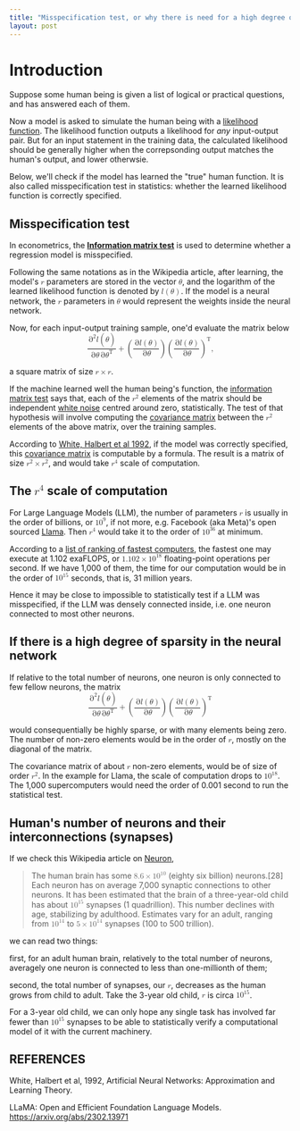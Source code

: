 ```yaml
---
title: "Misspecification test, or why there is need for a high degree of sparsity for a large neural network to be statistically verified"
layout: post
---
```



# Introduction
Suppose some human being is given a list of logical or practical questions, and has answered each of them.

Now a model is asked to simulate the human being with a [likelihood function](https://en.wikipedia.org/wiki/Likelihood_function). The likelihood function outputs a likelihood for _any_ input-output pair. But for an input statement in the training data, the calculated likelihood should be generally higher when the correpsonding output matches the human's output, and lower otherwsie.

Below, we'll check if the model has learned the "true" human function. It is also called misspecification test in statistics: whether the learned likelihood function is correctly specified.

## Misspecification test
In econometrics, the **[Information matrix test](https://en.wikipedia.org/wiki/Information_matrix_test)** is used to determine whether a regression model is misspecified.

Following the same notations as in the Wikipedia article, after learning, the model's <math><mi>r</mi></math> parameters are stored in the vector <math><mi>&theta;</mi></math>, and the logarithm of the learned likelihood function is denoted by <math><mrow><mi>l</mi><mo>(</mo><mi>&theta;</mi><mo>)</mo></mrow></math>. If the model is a neural network, the <math><mi>r</mi></math> parameters in <math><mi>&theta;</mi></math> would represent the weights inside the neural network.

Now, for each input-output training sample, one'd evaluate the matrix below
<math display="block">
<mrow>
<mfrac>
  <mrow>
  <msup>
    <mo>&part;</mo>
    <mn>2</mn>
  </msup>
  <mi>l</mi>
  <mo>(</mo>
  <mi>&theta;</mi>
  <mo>)</mo>
  </mrow>
  <mrow>
    <mo>&part;</mo>
    <mi>&theta;</mi>
    <mo>&part;</mo>
    <msup>
      <mi>&theta;</mi>
      <mo>T</mo>
    </msup>
  </mrow>
</mfrac>
<mo>+</mo>
<mrow>
<mo>(</mo>
<mfrac>
  <mrow>
    <mo>&part;</mo>
    <mi>l</mi>
    <mo>(</mo>
    <mi>&theta;</mi>
    <mo>)</mo>
  </mrow>
  <mrow>
    <mo>&part;</mo>
    <mi>&theta;</mi>
  </mrow>
</mfrac>
<mo>)</mo>
</mrow>
<msup>
<mrow>
<mo>(</mo>
<mfrac>
  <mrow>
    <mo>&part;</mo>
    <mi>l</mi>
    <mo>(</mo>
    <mi>&theta;</mi>
    <mo>)</mo>
  </mrow>
  <mrow>
    <mo>&part;</mo>
    <mi>&theta;</mi>
  </mrow>
</mfrac>
<mo>)</mo>
</mrow>
<mo>T</mo>
</msup>
<mtext>,</mtext>
</mrow>
</math>

a square matrix of size <math><mrow><mi>r</mi><mo>&times;</mo><mi>r</mi></mrow></math>.

If the machine learned well the human being's function, the [information matrix test](https://en.wikipedia.org/wiki/Information_matrix_test) says that, each of the <math><msup><mi>r</mi><mn>2</mn></msup></math> elements of the matrix should be independent [white noise](https://en.wikipedia.org/wiki/Normal_distribution) centred around zero, statistically. The test of that hypothesis will involve computing the [covariance matrix](https://en.wikipedia.org/wiki/Covariance_matrix) between the <math><msup><mi>r</mi><mn>2</mn></msup></math> elements of the above matrix, over the training samples. 

According to [White, Halbert et al 1992](#ref-white92), if the model was correctly specified, this [covariance matrix](https://en.wikipedia.org/wiki/Covariance_matrix) is computable by a formula. The result is a matrix of size <math><mrow><msup><mi>r</mi><mn>2</mn></msup><mo>&times;</mo><msup><mi>r</mi><mn>2</mn></msup></mrow></math>, and would take <math><msup><mi>r</mi><mn>4</mn></msup></math> scale of computation.

## The <math><msup><mi>r</mi><mn>4</mn></msup></math> scale of computation
For Large Language Models (LLM), the number of parameters <math><mi>r</mi></math> is usually in the order of billions, or <math><msup><mn>10</mn><mn>9</mn></msup></math>, if not more, e.g. Facebook (aka Meta)'s open sourced [Llama](#ref-llama). Then <math><msup><mi>r</mi><mn>4</mn></msup></math> would take it to the order of <math><msup><mn>10</mn><mn>36</mn></msup></math> at minimum.

According to a [list of ranking of fastest computers](https://en.wikipedia.org/wiki/List_of_fastest_computers), the fastest one may execute at 1.102 exaFLOPS, or <math><mn>1.102</mn><mo>&times;</mo><msup><mn>10</mn><mn>18</mn></msup></math> floating-point operations per second. If we have 1,000 of them, the time for our computation would be in the order of <math><msup><mn>10</mn><mn>15</mn></msup></math> seconds, that is, 31 million years.

Hence it may be close to impossible to statistically test if a LLM was misspecified, if the LLM was densely connected inside, i.e. one neuron connected to most other neurons.

## If there is a high degree of sparsity in the neural network
If relative to the total number of neurons, one neuron is only connected to few fellow neurons, the matrix
<math display="block">
<mrow>
<mfrac>
  <mrow>
  <msup>
    <mo>&part;</mo>
    <mn>2</mn>
  </msup>
  <mi>l</mi>
  <mo>(</mo>
  <mi>&theta;</mi>
  <mo>)</mo>
  </mrow>
  <mrow>
    <mo>&part;</mo>
    <mi>&theta;</mi>
    <mo>&part;</mo>
    <msup>
      <mi>&theta;</mi>
      <mo>T</mo>
    </msup>
  </mrow>
</mfrac>
<mo>+</mo>
<mrow>
<mo>(</mo>
<mfrac>
  <mrow>
    <mo>&part;</mo>
    <mi>l</mi>
    <mo>(</mo>
    <mi>&theta;</mi>
    <mo>)</mo>
  </mrow>
  <mrow>
    <mo>&part;</mo>
    <mi>&theta;</mi>
  </mrow>
</mfrac>
<mo>)</mo>
</mrow>
<msup>
<mrow>
<mo>(</mo>
<mfrac>
  <mrow>
    <mo>&part;</mo>
    <mi>l</mi>
    <mo>(</mo>
    <mi>&theta;</mi>
    <mo>)</mo>
  </mrow>
  <mrow>
    <mo>&part;</mo>
    <mi>&theta;</mi>
  </mrow>
</mfrac>
<mo>)</mo>
</mrow>
<mo>T</mo>
</msup>
</mrow>
</math>

would consequentially be highly sparse, or with many elements being zero. The number of non-zero elements would be in the order of <math><mi>r</mi></math>, mostly on the diagonal of the matrix.

The covariance matrix of about <math><mi>r</mi></math> non-zero elements, would be of size of order <math><msup><mi>r</mi><mn>2</mn></msup></math>. In the example for Llama, the scale of computation drops to <math><msup><mn>10</mn><mn>18</mn></msup></math>. The 1,000 supercomputers would need the order of 0.001 second to run the statistical test.

## Human's number of neurons and their interconnections (synapses)
If we check this Wikipedia article on [Neuron](https://en.wikipedia.org/wiki/Neuron),

> The human brain has some <math><mrow><mn>8.6</mn><mo>&times;</mo><msup><mn>10</mn><mn>10</mn></msup></mrow></math> (eighty six billion) neurons.[28] Each neuron has on average 7,000 synaptic connections to other neurons. It has been estimated that the brain of a three-year-old child has about <math><msup><mn>10</mn><mn>15</mn></msup></math> synapses (1 quadrillion). This number declines with age, stabilizing by adulthood. Estimates vary for an adult, ranging from <math><msup><mn>10</mn><mn>14</mn></msup></math> to <math><mrow><mn>5</mn><mo>&times;</mo><msup><mn>10</mn><mn>14</mn></msup></mrow></math> synapses (100 to 500 trillion).

we can read two things:

first, for an adult human brain, relatively to the total number of neurons, averagely one neuron is connected to less than one-millionth of them;

second, the total number of synapses, our <math><mi>r</mi></math>, decreases as the human grows from child to adult. Take the 3-year old child, <math><mi>r</mi></math> is circa <math><msup><mn>10</mn><mn>15</mn></msup></math>.

For a 3-year old child, we can only hope any single task has involved far fewer than <math><msup><mn>10</mn><mn>15</mn></msup></math> synapses to be able to statistically verify a computational model of it with the current machinery.

## REFERENCES
<a name="ref-white92">White, Halbert et al, 1992, Artificial Neural Networks: Approximation and Learning Theory.</a>

<a name="ref-llama">LLaMA: Open and Efficient Foundation Language Models. https://arxiv.org/abs/2302.13971</a>
